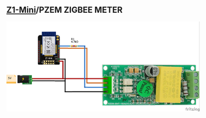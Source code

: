 ## [Z1-Mini](https://gio-dot.github.io/Z1-Mini/)/PZEM ZIGBEE METER

<img src="https://github.com/Gio-dot/Z1-Mini/blob/gh-pages/images/Z1%20Mini-PZEM-004T_bb-900PX.png" width="900">
